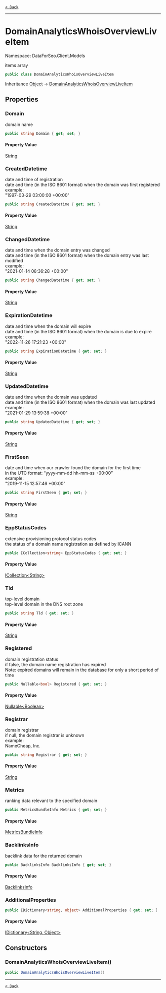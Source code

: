[`< Back`](./)

---

# DomainAnalyticsWhoisOverviewLiveItem

Namespace: DataForSeo.Client.Models

items array

```csharp
public class DomainAnalyticsWhoisOverviewLiveItem
```

Inheritance [Object](https://docs.microsoft.com/en-us/dotnet/api/system.object) → [DomainAnalyticsWhoisOverviewLiveItem](./dataforseo.client.models.domainanalyticswhoisoverviewliveitem)

## Properties

### **Domain**

domain name

```csharp
public string Domain { get; set; }
```

#### Property Value

[String](https://docs.microsoft.com/en-us/dotnet/api/system.string)<br>

### **CreatedDatetime**

date and time of registration
 <br>date and time (in the ISO 8601 format) when the domain was first registered
 <br>example:
 <br>"1997-03-29 03:00:00 +00:00"

```csharp
public string CreatedDatetime { get; set; }
```

#### Property Value

[String](https://docs.microsoft.com/en-us/dotnet/api/system.string)<br>

### **ChangedDatetime**

date and time when the domain entry was changed
 <br>date and time (in the ISO 8601 format) when the domain entry was last modified
 <br>example:
 <br>"2021-01-14 08:36:28 +00:00"

```csharp
public string ChangedDatetime { get; set; }
```

#### Property Value

[String](https://docs.microsoft.com/en-us/dotnet/api/system.string)<br>

### **ExpirationDatetime**

date and time when the domain will expire
 <br>date and time (in the ISO 8601 format) when the domain is due to expire
 <br>example:
 <br>"2022-11-26 17:21:23 +00:00"

```csharp
public string ExpirationDatetime { get; set; }
```

#### Property Value

[String](https://docs.microsoft.com/en-us/dotnet/api/system.string)<br>

### **UpdatedDatetime**

date and time when the domain was updated
 <br>date and time (in the ISO 8601 format) when the domain was last updated
 <br>example:
 <br>"2021-01-29 13:59:38 +00:00"

```csharp
public string UpdatedDatetime { get; set; }
```

#### Property Value

[String](https://docs.microsoft.com/en-us/dotnet/api/system.string)<br>

### **FirstSeen**

date and time when our crawler found the domain for the first time
 <br>in the UTC format: “yyyy-mm-dd hh-mm-ss +00:00”
 <br>example:
 <br>"2019-11-15 12:57:46 +00:00"

```csharp
public string FirstSeen { get; set; }
```

#### Property Value

[String](https://docs.microsoft.com/en-us/dotnet/api/system.string)<br>

### **EppStatusCodes**

extensive provisioning protocol status codes
 <br>the status of a domain name registration as defined by ICANN

```csharp
public ICollection<string> EppStatusCodes { get; set; }
```

#### Property Value

[ICollection&lt;String&gt;](https://docs.microsoft.com/en-us/dotnet/api/system.collections.generic.icollection-1)<br>

### **Tld**

top-level domain
 <br>top-level domain in the DNS root zone

```csharp
public string Tld { get; set; }
```

#### Property Value

[String](https://docs.microsoft.com/en-us/dotnet/api/system.string)<br>

### **Registered**

domain registration status
 <br>if false, the domain name registration has expired
 <br>Note: expired domains will remain in the database for only a short period of time

```csharp
public Nullable<bool> Registered { get; set; }
```

#### Property Value

[Nullable&lt;Boolean&gt;](https://docs.microsoft.com/en-us/dotnet/api/system.nullable-1)<br>

### **Registrar**

domain registrar
 <br>if null, the domain registrar is unknown
 <br>example:
 <br>NameCheap, Inc.

```csharp
public string Registrar { get; set; }
```

#### Property Value

[String](https://docs.microsoft.com/en-us/dotnet/api/system.string)<br>

### **Metrics**

ranking data relevant to the specified domain

```csharp
public MetricsBundleInfo Metrics { get; set; }
```

#### Property Value

[MetricsBundleInfo](./dataforseo.client.models.metricsbundleinfo)<br>

### **BacklinksInfo**

backlink data for the returned domain

```csharp
public BacklinksInfo BacklinksInfo { get; set; }
```

#### Property Value

[BacklinksInfo](./dataforseo.client.models.backlinksinfo)<br>

### **AdditionalProperties**

```csharp
public IDictionary<string, object> AdditionalProperties { get; set; }
```

#### Property Value

[IDictionary&lt;String, Object&gt;](https://docs.microsoft.com/en-us/dotnet/api/system.collections.generic.idictionary-2)<br>

## Constructors

### **DomainAnalyticsWhoisOverviewLiveItem()**

```csharp
public DomainAnalyticsWhoisOverviewLiveItem()
```

---

[`< Back`](./)
